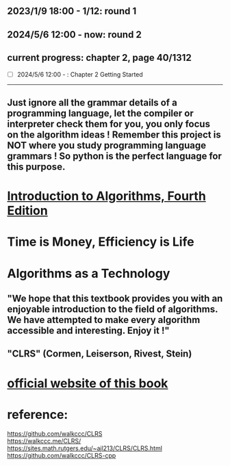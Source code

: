 ## 2023/1/9 18:00 - 1/12:  round 1
## 2024/5/6 12:00 - now: round 2
## current progress: chapter 2, page 40/1312
- [ ] 2024/5/6 12:00 - : Chapter 2 Getting Started

---


## Just ignore all the grammar details of a programming language, let the compiler or interpreter check them for you, you only focus on the algorithm ideas ! Remember this project is NOT where you study programming language grammars ! So python is the perfect language for this purpose.

# [Introduction to Algorithms, Fourth Edition](https://dl.ebooksworld.ir/books/Introduction.to.Algorithms.4th.Leiserson.Stein.Rivest.Cormen.MIT.Press.9780262046305.EBooksWorld.ir.pdf)
# Time is Money, Efficiency is Life
# Algorithms as a Technology
## "We hope that this textbook provides you with an enjoyable introduction to the field of algorithms. We have attempted to make every algorithm accessible and interesting. Enjoy it !"

## "CLRS" (Cormen, Leiserson, Rivest, Stein)
# [official website of this book](https://mitpress.mit.edu/9780262046305/introduction-to-algorithms/)
# reference:    
https://github.com/walkccc/CLRS  
https://walkccc.me/CLRS/   
https://sites.math.rutgers.edu/~ajl213/CLRS/CLRS.html   
https://github.com/walkccc/CLRS-cpp      
